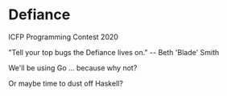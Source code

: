 # Defiance
ICFP Programming Contest 2020

"Tell your top bugs the Defiance lives on." -- Beth 'Blade' Smith

We'll be using Go ... because why not?

Or maybe time to dust off Haskell?
